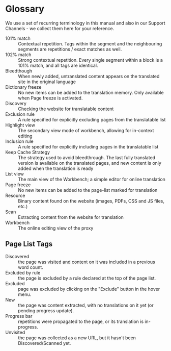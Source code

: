 # Glossary


We use a set of recurring terminology in this manual and also in our Support Channels - we collect them here for your reference.

<dl>

<dt>101% match</dt><dd>Contextual repetition. Tags within the segment and the neighbouring segments are repetitions / exact matches as well.</dd>

<dt>102% match</dt><dd>Strong contextual repetition. Every single segment within a block is a 101% match, and all tags are identical.</dd>

<dt>Bleedthough</dt><dd>When newly added, untranslated content appears on the translated site in the original language</dd>

<dt>Dictionary freeze</dt><dd>No new items can be added to the translation memory. Only available when Page freeze is activated.</dd>

<dt>Discovery</dt><dd>Checking the website for translatable content</dd>

<dt>Exclusion rule</dt><dd>A rule specified for explicitly excluding pages from the translatable list</dd>

<dt>Highlight view</dt><dd>The secondary view mode of workbench, allowing for in-context editing</dd>

<dt>Inclusion rule</dt><dd>A rule specified for explicitly including pages in the translatable list</dd>

<dt>Keep Cache Strategy</dt><dd>The strategy used to avoid bleedthrough. The last fully translated version is available on the translated pages, and new content is only added when the translation is ready</dd>

<dt>List view</dt><dd>The main view of the Workbench; a simple editor for online translation</dd>

<dt>Page freeze</dt><dd>No new items can be added to the page-list marked for translation</dd>

<dt>Resource</dt><dd>Binary content found on the website (images, PDFs, CSS and JS files, etc.)</dd>

<dt>Scan</dt><dd>Extracting content from the website for translation</dd>

<dt>Workbench</dt><dd>The online editing view of the proxy</dd>

</dl>

## Page List Tags

<dt>Discovered</dt><dd>the page was visited and content on it was included in a previous word count.</dd>

<dt>Excluded by rule</dt><dd>the page is excluded by a rule declared at the top of the page list.</dd>

<dt>Excluded</dt><dd>page was excluded by clicking on the "Exclude" button in the hover menu.</dd>

<dt>New</dt><dd>the page was content extracted, with no translations on it yet (or pending progress update).</dd>

<dt>Progress bar</dt><dd> repetitions were propagated to the page, or its translation is in-progress.</dd>

<dt>Unvisited</dt><dd>the page was collected as a new URL, but it hasn't been Discovered/Scanned yet.</dd>
